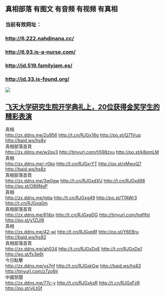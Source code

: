 ## 真相部落  有图文 有音频 有视频 有真相<br>
### 当前有效网址：<br>
### http://6.222.nahdinana.cc/<br>
### http://6.93.is-a-nurse.com/<br>
### http://jd.519.familyjam.es/<br>
### http://jd.33.is-found.org/<br>


<a href="http://6.222.nahdinana.cc/zx/" target="_blank"><img src="http://6.222.nahdinana.cc/pic/2016/11/p7829911a215010452.jpg">

                                   
</a>

## [飞天大学研究生院开学典礼上，20位获得金奖学生的精彩表演](http://6.33.is-found.org/zx/)

<div class="linkbox"><div class="title">真相<div id="url"><a href="http://zx.ddns.me/2u956" target=_blank>http://zx.ddns.me/2u956</a>     <a href="http://t.cn/RJGx16g" target=_blank>http://t.cn/RJGx16g</a>     <a href="http://po.st/Q71Vuq" target=_blank>http://po.st/Q71Vuq</a>     <a href="http://baid.ws/hs8y" target=_blank>http://baid.ws/hs8y</a></div></div><div class="title">真相部落首頁<div id="url"><a href="http://zx.ddns.me/w2qx3" target=_blank>http://zx.ddns.me/w2qx3</a>     <a href="" target=_blank></a>     <a href="http://tinyurl.com/h598zxu" target=_blank>http://tinyurl.com/h598zxu</a>     <a href="http://po.st/k8qmLM" target=_blank>http://po.st/k8qmLM</a></div></div><div class="title">真相<div id="url"><a href="http://zx.ddns.me/-r0ko" target=_blank>http://zx.ddns.me/-r0ko</a>     <a href="http://t.cn/RJGxrYT" target=_blank>http://t.cn/RJGxrYT</a>     <a href="http://po.st/xMwxQ7" target=_blank>http://po.st/xMwxQ7</a>     <a href="http://baid.ws/hs8z" target=_blank>http://baid.ws/hs8z</a></div></div><div class="title">真相部落首頁<div id="url"><a href="http://zx.ddns.me/3w0gw" target=_blank>http://zx.ddns.me/3w0gw</a>     <a href="http://t.cn/RJGxdXU" target=_blank>http://t.cn/RJGxdXU</a>     <a href="http://t.cn/RJGxd98" target=_blank>http://t.cn/RJGxd98</a>     <a href="http://po.st/O89NgP" target=_blank>http://po.st/O89NgP</a></div></div><div class="title">真相<div id="url"><a href="http://zx.ddns.me/lgtia" target=_blank>http://zx.ddns.me/lgtia</a>     <a href="http://t.cn/RJGxg49" target=_blank>http://t.cn/RJGxg49</a>     <a href="http://po.st/T7AWr3" target=_blank>http://po.st/T7AWr3</a>     <a href="http://t.cn/RJGxg0m" target=_blank>http://t.cn/RJGxg0m</a></div></div><div class="title">真相部落首頁<div id="url"><a href="http://zx.ddns.me/61ibx" target=_blank>http://zx.ddns.me/61ibx</a>     <a href="http://t.cn/RJGxgDG" target=_blank>http://t.cn/RJGxgDG</a>     <a href="http://tinyurl.com/hqflfst" target=_blank>http://tinyurl.com/hqflfst</a>     <a href="http://po.st/y1ZUl9" target=_blank>http://po.st/y1ZUl9</a></div></div><div class="title">真相<div id="url"><a href="http://zx.ddns.me/42-wi" target=_blank>http://zx.ddns.me/42-wi</a>     <a href="http://t.cn/RJGxe8f" target=_blank>http://t.cn/RJGxe8f</a>     <a href="http://po.st/Y6EBru" target=_blank>http://po.st/Y6EBru</a>     <a href="http://baid.ws/hs82" target=_blank>http://baid.ws/hs82</a></div></div><div class="title">真相部落首頁<div id="url"><a href="http://zx.ddns.me/ah034" target=_blank>http://zx.ddns.me/ah034</a>     <a href="http://t.cn/RJGxDoE" target=_blank>http://t.cn/RJGxDoE</a>     <a href="http://t.cn/RJGxDp1" target=_blank>http://t.cn/RJGxDp1</a>     <a href="http://po.st/fx3e6t" target=_blank>http://po.st/fx3e6t</a></div></div><div class="title">今日點擊<div id="url"><a href="http://zx.ddns.me/vs7nf" target=_blank>http://zx.ddns.me/vs7nf</a>     <a href="http://t.cn/RJGxkGw" target=_blank>http://t.cn/RJGxkGw</a>     <a href="http://baid.ws/hs83" target=_blank>http://baid.ws/hs83</a>     <a href="http://tinyurl.com/z7zo6jr" target=_blank>http://tinyurl.com/z7zo6jr</a></div></div><div class="title">中國禁聞<div id="url"><a href="http://zx.ddns.me/77c-y" target=_blank>http://zx.ddns.me/77c-y</a>     <a href="http://t.cn/RJGxksR" target=_blank>http://t.cn/RJGxksR</a>     <a href="http://t.cn/RJGxFzR" target=_blank>http://t.cn/RJGxFzR</a>     <a href="http://po.st/yjLtGf" target=_blank>http://po.st/yjLtGf</a></div></div></div>
